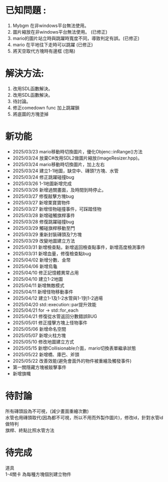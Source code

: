 #	已知問題 :

1. Mybgm 在非windows平台無法使用。
2. 圖片縮放在非windows平台無法使用。 (已修正)
3. mario的圖片站立時與跳躍時寬度不同，導致判定有誤。(已修正)
4. mario 在平地往下走時可以跳躍 (已修正)
5. 將天空取代方塊時有邊框 (忽略)

#	解決方法:

1. 改用SDL函數解決。
2. 改用SDL函數解決。
3. 待討論。
4. 修正comedown func 加上跳躍鎖
5. 將底圖的方塊塗掉

# 新功能

* 2025/03/23 mario移動時切換圖片，優化Objenc::inRange()方法  
* 2025/03/24 放棄C#改用SDL2做圖片縮放(ImageResizer.hpp)。  
* 2025/03/24 mario移動時切換圖片，加上左右  
* 2025/03/24 建立1-1地圖，缺空中、磚頭?方塊、水管  
* 2025/03/24 修正跳躍碰撞bug  
* 2025/03/26 1-1地圖新增完成  
* 2025/03/26 新增過關畫面，及時間到時停止。  
* 2025/03/27 修復敲擊方塊bug  
* 2025/03/27 新增栗寶寶物件  
* 2025/03/27 新增怪物碰撞事件，可踩踏怪物  
* 2025/03/28 新增碰觸旗桿事件  
* 2025/03/28 修復跳躍碰撞bug  
* 2025/03/29 觸碰旗桿移動至門  
* 2025/03/29 重新封裝磚頭及?方塊  
* 2025/03/29 改變地圖建立方法  
* 2025/03/31 新增檢查點，新增返回檢查點事件，新增高度檢測事件  
* 2025/03/31 新增血量，修復檢查點bug  
* 2025/04/02 新增分數、金幣  
* 2025/04/06 新增烏龜  
* 2025/04/10 修正記憶體異常占用  
* 2025/04/10 建立1-2地圖  
* 2025/04/11 新增無敵模式  
* 2025/04/11 新增怪物移動事件  
* 2025/04/12 建立1-1及1-2水管與1-1到1-2過場  
* 2025/04/20 std::execution::par提升效能  
* 2025/04/21 for -> std::for_each  
* 2025/04/21 修復從水管返回分數錯誤BUG  
* 2025/05/01 修正撞擊方塊上怪物事件  
* 2025/05/06 新增命名空間  
* 2025/05/07 新增火柱方塊  
* 2025/05/10 修改地圖建立方式  
* 2025/05/15 新增ICollisionable介面，mario切換表單繼承狀態  
* 2025/05/22 新增橋、庫巴、斧頭  
* 2025/05/22 改善效能(避免會面外的物件被重繪及觸發事件)
* 第一關隱藏方塊被敲擊事件
* 新增旗幟


# 待討論

所有磚頭設為不可視，(減少畫面重繪次數)  
水管也用磚頭取代(因為都不可視，所以不用而外製作圖片)，修改id，針對水管id做特判  
旗桿、終點比照水管方法  

# 待完成

道具  
1-4關卡
為每種方塊個別建立物件